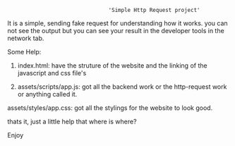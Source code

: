                                     'Simple Http Request project'

It is a simple, sending fake request for understanding how it works. you can not see the output but you can see your result in the developer tools in the network tab.


Some Help:

1. index.html: have the struture of the website and the linking of the javascript and css file's

2. assets/scripts/app.js: got all the backend work or the http-request work or anything called it.

assets/styles/app.css: got all the stylings for the website to look good.

thats it, just a little help that where is where?


Enjoy